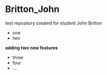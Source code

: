 Britton_John
============

test repository created for student John Britton

* one
* two

__adding two new features__

* three
* four
* ...
